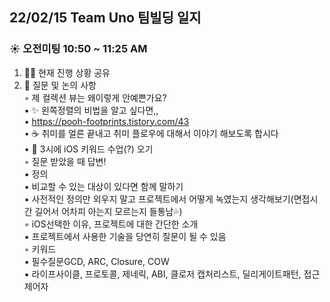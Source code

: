 
## 22/02/15 Team Uno 팀빌딩 일지
### ☀️ 오전미팅 10:50 ~ 11:25 AM
1. 🧑‍💻 현재 진행 상황 공유<br/>
2. 🙋 질문 및 논의 사항<br/>
    ◦ 제 컬렉션 뷰는 왜이렇게 안예쁜가요?<br/>
        ▪ ✨ 왼쪽정렬의 비법을 알고 싶다면,,<br/>
            • https://pooh-footprints.tistory.com/43 <br/>
• ☕️ 취미를 얼른 끝내고 취미 플로우에 대해서 이야기 해보도록 합시다<br/>
• 👀 3시에 iOS 키워드 수업(?) 오기<br/>
    ◦ 질문 받았을 때 답변!<br/>
        ▪ 정의<br/>
        ▪ 비교할 수 있는 대상이 있다면 함께 말하기<br/>
        ▪ 사전적인 정의만 외우지 말고 프로젝트에서 어떻게 녹였는지 생각해보기(면접시간 길어서 어차피 아는지 모르는지 들통남💦)<br/>
    ◦ iOS선택한 이유, 프로젝트에 대한 간단한 소개<br/>
        ▪ 프로젝트에서 사용한 기술을 당연히 질문이 될 수 있음<br/>
    ◦ 키워드<br/>
        ▪ 필수질문GCD, ARC, Closure, COW<br/>
        ▪ 라이프사이클, 프로토콜, 제네릭, ABI, 클로저 캡처리스트, 딜리게이트패턴, 접근제어자<br/>
<br/><br/>
